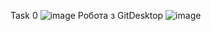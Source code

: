   Task 0
  ![image](https://user-images.githubusercontent.com/86926470/124456107-ffb5cb80-dd92-11eb-96fb-f6660b7b10a8.png)
Робота з GitDesktop
![image](https://user-images.githubusercontent.com/86926470/124459114-7b654780-dd96-11eb-8b24-dfd227975e28.png)

